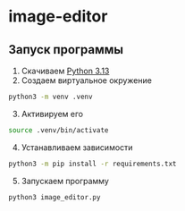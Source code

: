 # image-editor

## Запуск программы

1. Скачиваем [Python 3.13](https://www.python.org/downloads/release/python-3130/)
2. Создаем виртуальное окружение
```bash
python3 -m venv .venv
```
3. Активируем его
```bash
source .venv/bin/activate
```
4. Устанавливаем зависимости
```bash
python3 -m pip install -r requirements.txt
```
5. Запускаем программу
```bash
python3 image_editor.py
```
